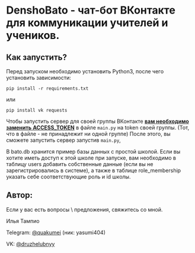 # DenshoBato - чат-бот ВКонтакте для коммуникации учителей и учеников.



## Как запустить?

Перед запуском необходимо установить Python3, после чего установить зависимоcти:

`pip install -r requirements.txt`

или

`pip install vk requests`



Чтобы запустить сервер для своей группы ВКонтакте <u>**вам необходимо заменить** **ACCESS_TOKEN**</u> в файле `main.py` на token своей группы. (Тот, что в файле - не принадлежит ни одной группе) После этого, вы сможете запустить сервер запустив `main.py`,





В bato.db хранится пример базы данных с простой школой. Если вы хотите иметь доступ к этой школе при запуске, вам необходимо в таблицу users добавить собственные данные (если вы не зарегистрировались в системе), а также в таблице role_membership указать себе соответствующие роль и id школы.



## Автор:

Если у вас есть вопросы \  предложения, свяжитесь со мной.

Илья Тампио

Telegram: [@quakumei](https://t.me/quakumei) (ник: yasumi404)

VK: [@druzhelubnyy](https://vk.com/id388032588)

